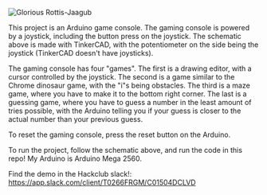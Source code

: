 ![Glorious Rottis-Jaagub](https://github.com/user-attachments/assets/3fe9bd48-22fd-4bae-b8b8-1b837b14feb1)

This project is an Arduino game console. The gaming console is powered by a joystick, including the button press on the joystick. The schematic above is made with TinkerCAD, with the potentiometer on the side being the joystick (TinkerCAD doesn't have joysticks).

The gaming console has four "games". The first is a drawing editor, with a cursor controlled by the joystick. The second is a game similar to the Chrome dinosaur game, with the "i"s being obstacles. The third is a maze game, where you have to make it to the bottom right corner. The last is a guessing game, where you have to guess a number in the least amount of tries possible, with the Arduino telling you if your guess is closer to the actual number than your previous guess.

To reset the gaming console, press the reset button on the Arduino.

To run the project, follow the schematic above, and run the code in this repo! My Arduino is Arduino Mega 2560.

Find the demo in the Hackclub slack!: https://app.slack.com/client/T0266FRGM/C01504DCLVD 
